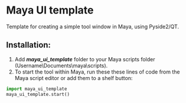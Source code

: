 # Maya UI template
Template for creating a simple tool window in Maya, using Pyside2/QT.

## Installation:
1. Add ***maya_ui_template*** folder to your Maya scripts folder (Username\Documents\maya\scripts).
2. To start the tool within Maya, run these these lines of code from the Maya script editor or add them to a shelf button:

```python
import maya_ui_template
maya_ui_template.start()
```
